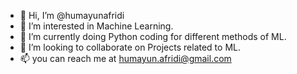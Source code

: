 - 👋 Hi, I’m @humayunafridi
- 👀 I’m interested in Machine Learning.
- 🌱 I’m currently doing Python coding for different methods of ML.
- 💞️ I’m looking to collaborate on Projects related to ML.
- 📫 you can reach me at humayun.afridi@gmail.com
